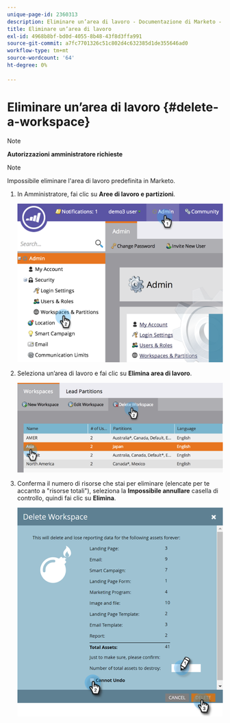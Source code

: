 ```yaml
---
unique-page-id: 2360313
description: Eliminare un’area di lavoro - Documentazione di Marketo - Documentazione del prodotto
title: Eliminare un’area di lavoro
exl-id: 4968b8bf-bd0d-4055-8b48-43f8d3ffa991
source-git-commit: a7fc7701326c51c802d4c632385d1de355646ad0
workflow-type: tm+mt
source-wordcount: '64'
ht-degree: 0%

---
```


# Eliminare un’area di lavoro {#delete-a-workspace}

>[!NOTE]
>
>**Autorizzazioni amministratore richieste**

>[!NOTE]
>
>Impossibile eliminare l&#39;area di lavoro predefinita in Marketo.

1. In Amministratore, fai clic su **Aree di lavoro e partizioni**.

   ![](assets/image2014-9-17-11-3a56-3a34.png)

1. Seleziona un’area di lavoro e fai clic su **Elimina area di lavoro**.

   ![](assets/image2014-9-17-11-3a56-3a50.png)

1. Conferma il numero di risorse che stai per eliminare (elencate per te accanto a &quot;risorse totali&quot;), seleziona la **Impossibile annullare** casella di controllo, quindi fai clic su **Elimina**.

   ![](assets/delete-a-workspace-3.png)
